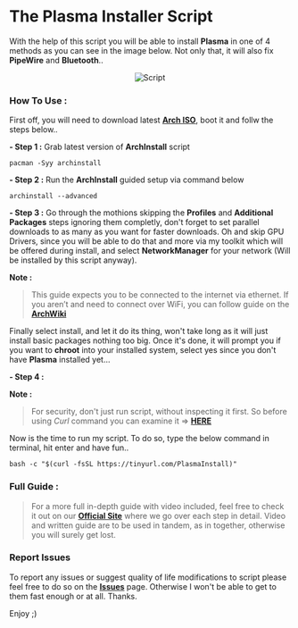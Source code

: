# The Plasma Installer Script

With the help of this script you will be able to install **Plasma** in one of 4 methods as you can see in the image below. Not only that, it will also fix **PipeWire** and **Bluetooth**..
<br />

<div align="center">

![Script](https://i.imgur.com/TOZNp4j.png)

</div>

### How To Use :

First off, you will need to download latest [**Arch ISO**](https://archlinux.org/download/), boot it and follw the steps below.. 

**- Step 1 :**
Grab latest version of **ArchInstall** script
```
pacman -Syy archinstall
```

**- Step 2 :**
Run the **ArchInstall** guided setup via command below
```
archinstall --advanced
```

**- Step 3 :**
Go through the mothions skipping the **Profiles** and **Additional Packages** steps ignoring them completly, don't forget to set parallel downloads to as many as you want for faster downloads. Oh and skip GPU Drivers, since you will be able to do that and more via my toolkit which will be offered during install, and select **NetworkManager** for your network (Will be installed by this script anyway).

**Note :**

> This guide expects you to be connected to the internet via ethernet. If you aren’t and need to connect over WiFi, you can follow guide on the [**ArchWiki**](https://wiki.archlinux.org/title/Installation_guide#Connect_to_the_internet)

Finally select install, and let it do its thing, won't take long as it will just install basic packages nothing too big. Once it's done, it will prompt you if you want to **chroot** into your installed system, select yes since you don't have **Plasma** installed yet... 

**- Step 4 :**

**Note :**

> For security, don't just run script, without inspecting it first. So before using _Curl_ command you can examine it => [**HERE**](https://raw.githubusercontent.com/xerolinux/xero-plasma/main/xero-plasma.sh)

Now is the time to run my script. To do so, type the below command in terminal, hit enter and have fun..

```
bash -c "$(curl -fsSL https://tinyurl.com/PlasmaInstall)"
```

### Full Guide :

> For a more full in-depth guide with video included, feel free to check it out on our [**Official Site**](https://xerolinux.xyz/news/xerolinux-plasma/) where we go over each step in detail. Video and written guide are to be used in tandem, as in together, otherwise you will surely get lost.

### Report Issues

To report any issues or suggest quality of life modifications to script please feel free to do so on the [**Issues**](https://github.com/xerolinux/xero-plasma/issues) page. Otherwise I won't be able to get to them fast enough or at all. Thanks.

Enjoy ;)
